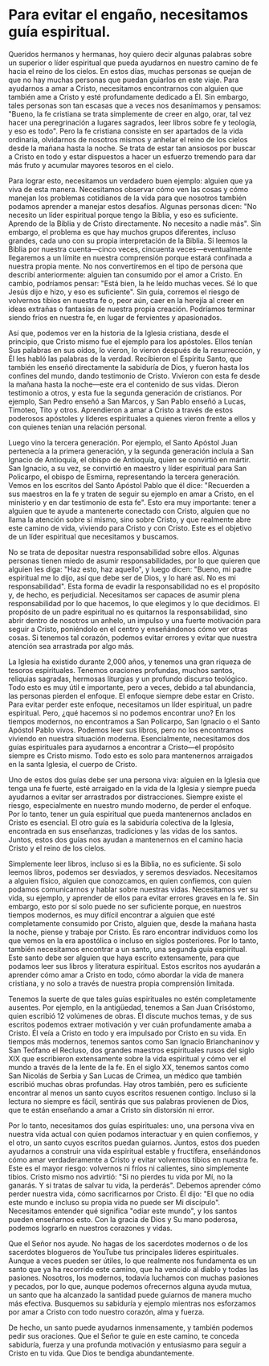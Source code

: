 # Para evitar el engaño, necesitamos guía espiritual.  

Queridos hermanos y hermanas, hoy quiero decir algunas palabras sobre un superior o líder espiritual que pueda ayudarnos en nuestro camino de fe hacia el reino de los cielos. En estos días, muchas personas se quejan de que no hay muchas personas que puedan guiarlos en este viaje. Para ayudarnos a amar a Cristo, necesitamos encontrarnos con alguien que también ame a Cristo y esté profundamente dedicado a Él. Sin embargo, tales personas son tan escasas que a veces nos desanimamos y pensamos: "Bueno, la fe cristiana se trata simplemente de creer en algo, orar, tal vez hacer una peregrinación a lugares sagrados, leer libros sobre fe y teología, y eso es todo". Pero la fe cristiana consiste en ser apartados de la vida ordinaria, olvidarnos de nosotros mismos y anhelar el reino de los cielos desde la mañana hasta la noche. Se trata de estar tan ansiosos por buscar a Cristo en todo y estar dispuestos a hacer un esfuerzo tremendo para dar más fruto y acumular mayores tesoros en el cielo.

Para lograr esto, necesitamos un verdadero buen ejemplo: alguien que ya viva de esta manera. Necesitamos observar cómo ven las cosas y cómo manejan los problemas cotidianos de la vida para que nosotros también podamos aprender a manejar estos desafíos. Algunas personas dicen: "No necesito un líder espiritual porque tengo la Biblia, y eso es suficiente. Aprendo de la Biblia y de Cristo directamente. No necesito a nadie más". Sin embargo, el problema es que hay muchos grupos diferentes, incluso grandes, cada uno con su propia interpretación de la Biblia. Si leemos la Biblia por nuestra cuenta—cinco veces, cincuenta veces—eventualmente llegaremos a un límite en nuestra comprensión porque estará confinada a nuestra propia mente. No nos convertiremos en el tipo de persona que describí anteriormente: alguien tan consumido por el amor a Cristo. En cambio, podríamos pensar: "Está bien, la he leído muchas veces. Sé lo que Jesús dijo e hizo, y eso es suficiente". Sin guía, corremos el riesgo de volvernos tibios en nuestra fe o, peor aún, caer en la herejía al creer en ideas extrañas o fantasías de nuestra propia creación. Podríamos terminar siendo fríos en nuestra fe, en lugar de fervientes y apasionados.

Así que, podemos ver en la historia de la Iglesia cristiana, desde el principio, que Cristo mismo fue el ejemplo para los apóstoles. Ellos tenían Sus palabras en sus oídos, lo vieron, lo vieron después de la resurrección, y Él les habló las palabras de la verdad. Recibieron el Espíritu Santo, que también les enseñó directamente la sabiduría de Dios, y fueron hasta los confines del mundo, dando testimonio de Cristo. Vivieron con esta fe desde la mañana hasta la noche—este era el contenido de sus vidas. Dieron testimonio a otros, y esta fue la segunda generación de cristianos. Por ejemplo, San Pedro enseñó a San Marcos, y San Pablo enseñó a Lucas, Timoteo, Tito y otros. Aprendieron a amar a Cristo a través de estos poderosos apóstoles y líderes espirituales a quienes vieron frente a ellos y con quienes tenían una relación personal.

Luego vino la tercera generación. Por ejemplo, el Santo Apóstol Juan pertenecía a la primera generación, y la segunda generación incluía a San Ignacio de Antioquía, el obispo de Antioquía, quien se convirtió en mártir. San Ignacio, a su vez, se convirtió en maestro y líder espiritual para San Policarpo, el obispo de Esmirna, representando la tercera generación. Vemos en los escritos del Santo Apóstol Pablo que él dice: "Recuerden a sus maestros en la fe y traten de seguir su ejemplo en amar a Cristo, en el ministerio y en dar testimonio de esta fe". Esto era muy importante: tener a alguien que te ayude a mantenerte conectado con Cristo, alguien que no llama la atención sobre sí mismo, sino sobre Cristo, y que realmente abre este camino de vida, viviendo para Cristo y con Cristo. Este es el objetivo de un líder espiritual que necesitamos y buscamos.

No se trata de depositar nuestra responsabilidad sobre ellos. Algunas personas tienen miedo de asumir responsabilidades, por lo que quieren que alguien les diga: "Haz esto, haz aquello", y luego dicen: "Bueno, mi padre espiritual me lo dijo, así que debe ser de Dios, y lo haré así. No es mi responsabilidad". Esta forma de evadir la responsabilidad no es el propósito y, de hecho, es perjudicial. Necesitamos ser capaces de asumir plena responsabilidad por lo que hacemos, lo que elegimos y lo que decidimos. El propósito de un padre espiritual no es quitarnos la responsabilidad, sino abrir dentro de nosotros un anhelo, un impulso y una fuerte motivación para seguir a Cristo, poniéndolo en el centro y enseñándonos cómo ver otras cosas. Si tenemos tal corazón, podemos evitar errores y evitar que nuestra atención sea arrastrada por algo más.

La Iglesia ha existido durante 2,000 años, y tenemos una gran riqueza de tesoros espirituales. Tenemos oraciones profundas, muchos santos, reliquias sagradas, hermosas liturgias y un profundo discurso teológico. Todo esto es muy útil e importante, pero a veces, debido a tal abundancia, las personas pierden el enfoque. El enfoque siempre debe estar en Cristo. Para evitar perder este enfoque, necesitamos un líder espiritual, un padre espiritual. Pero, ¿qué hacemos si no podemos encontrar uno? En los tiempos modernos, no encontramos a San Policarpo, San Ignacio o el Santo Apóstol Pablo vivos. Podemos leer sus libros, pero no los encontramos viviendo en nuestra situación moderna. Esencialmente, necesitamos dos guías espirituales para ayudarnos a encontrar a Cristo—el propósito siempre es Cristo mismo. Todo esto es solo para mantenernos arraigados en la santa Iglesia, el cuerpo de Cristo.

Uno de estos dos guías debe ser una persona viva: alguien en la Iglesia que tenga una fe fuerte, esté arraigado en la vida de la Iglesia y siempre pueda ayudarnos a evitar ser arrastrados por distracciones. Siempre existe el riesgo, especialmente en nuestro mundo moderno, de perder el enfoque. Por lo tanto, tener un guía espiritual que pueda mantenernos anclados en Cristo es esencial. El otro guía es la sabiduría colectiva de la Iglesia, encontrada en sus enseñanzas, tradiciones y las vidas de los santos. Juntos, estos dos guías nos ayudan a mantenernos en el camino hacia Cristo y el reino de los cielos.

Simplemente leer libros, incluso si es la Biblia, no es suficiente. Si solo leemos libros, podemos ser desviados, y seremos desviados. Necesitamos a alguien físico, alguien que conozcamos, en quien confiemos, con quien podamos comunicarnos y hablar sobre nuestras vidas. Necesitamos ver su vida, su ejemplo, y aprender de ellos para evitar errores graves en la fe. Sin embargo, esto por sí solo puede no ser suficiente porque, en nuestros tiempos modernos, es muy difícil encontrar a alguien que esté completamente consumido por Cristo, alguien que, desde la mañana hasta la noche, piense y trabaje por Cristo. Es raro encontrar individuos como los que vemos en la era apostólica o incluso en siglos posteriores. Por lo tanto, también necesitamos encontrar a un santo, una segunda guía espiritual. Este santo debe ser alguien que haya escrito extensamente, para que podamos leer sus libros y literatura espiritual. Estos escritos nos ayudarán a aprender cómo amar a Cristo en todo, cómo abordar la vida de manera cristiana, y no solo a través de nuestra propia comprensión limitada.

Tenemos la suerte de que tales guías espirituales no estén completamente ausentes. Por ejemplo, en la antigüedad, tenemos a San Juan Crisóstomo, quien escribió 12 volúmenes de obras. Él discute muchos temas, y de sus escritos podemos extraer motivación y ver cuán profundamente amaba a Cristo. Él veía a Cristo en todo y era impulsado por Cristo en su vida. En tiempos más modernos, tenemos santos como San Ignacio Brianchaninov y San Teófano el Recluso, dos grandes maestros espirituales rusos del siglo XIX que escribieron extensamente sobre la vida espiritual y cómo ver el mundo a través de la lente de la fe. En el siglo XX, tenemos santos como San Nicolás de Serbia y San Lucas de Crimea, un médico que también escribió muchas obras profundas. Hay otros también, pero es suficiente encontrar al menos un santo cuyos escritos resuenen contigo. Incluso si la lectura no siempre es fácil, sentirás que sus palabras provienen de Dios, que te están enseñando a amar a Cristo sin distorsión ni error.

Por lo tanto, necesitamos dos guías espirituales: uno, una persona viva en nuestra vida actual con quien podamos interactuar y en quien confiemos, y el otro, un santo cuyos escritos puedan guiarnos. Juntos, estos dos pueden ayudarnos a construir una vida espiritual estable y fructífera, enseñándonos cómo amar verdaderamente a Cristo y evitar volvernos tibios en nuestra fe. Este es el mayor riesgo: volvernos ni fríos ni calientes, sino simplemente tibios. Cristo mismo nos advirtió: "Si no pierdes tu vida por Mí, no la ganarás. Y si tratas de salvar tu vida, la perderás". Debemos aprender cómo perder nuestra vida, cómo sacrificarnos por Cristo. Él dijo: "El que no odia este mundo e incluso su propia vida no puede ser Mi discípulo". Necesitamos entender qué significa "odiar este mundo", y los santos pueden enseñarnos esto. Con la gracia de Dios y Su mano poderosa, podemos lograrlo en nuestros corazones y vidas.

Que el Señor nos ayude. No hagas de los sacerdotes modernos o de los sacerdotes blogueros de YouTube tus principales líderes espirituales. Aunque a veces pueden ser útiles, lo que realmente nos fundamenta es un santo que ya ha recorrido este camino, que ha vencido al diablo y todas las pasiones. Nosotros, los modernos, todavía luchamos con muchas pasiones y pecados, por lo que, aunque podemos ofrecernos alguna ayuda mutua, un santo que ha alcanzado la santidad puede guiarnos de manera mucho más efectiva. Busquemos su sabiduría y ejemplo mientras nos esforzamos por amar a Cristo con todo nuestro corazón, alma y fuerza.

De hecho, un santo puede ayudarnos inmensamente, y también podemos pedir sus oraciones. Que el Señor te guíe en este camino, te conceda sabiduría, fuerza y una profunda motivación y entusiasmo para seguir a Cristo en tu vida. Que Dios te bendiga abundantemente.


